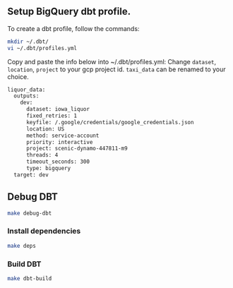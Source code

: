## Setup BigQuery dbt profile.

To create a dbt profile, follow the commands:

```bash
mkdir ~/.dbt/
vi ~/.dbt/profiles.yml
```

Copy and paste the info below into ~/.dbt/profiles.yml:
Change `dataset`, `location`, `project` to your gcp project id.
`taxi_data` can be renamed to your choice.

```bash
liquor_data:
  outputs:
    dev:
      dataset: iowa_liquor
      fixed_retries: 1
      keyfile: /.google/credentials/google_credentials.json
      location: US
      method: service-account
      priority: interactive
      project: scenic-dynamo-447811-m9
      threads: 4
      timeout_seconds: 300
      type: bigquery
  target: dev
```

## Debug DBT

```bash
make debug-dbt
```

### Install dependencies
```bash
make deps
```

### Build DBT
```bash
make dbt-build
```